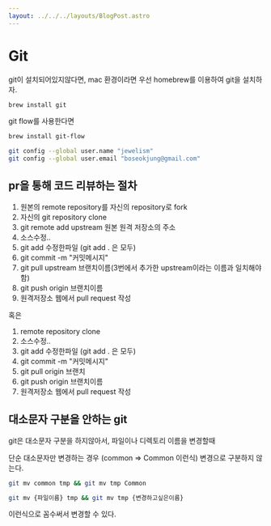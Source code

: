 ```yaml
---
layout: ../../../layouts/BlogPost.astro
---
```

# Git

git이 설치되어있지않다면, mac 환경이라면 우선 homebrew를 이용하여 git을 설치하자.

```bash
brew install git
```

git flow를 사용한다면

```bash
brew install git-flow
```

```bash
git config --global user.name "jewelism"
git config --global user.email "boseokjung@gmail.com"
```

## pr을 통해 코드 리뷰하는 절차

1. 원본의 remote repository를 자신의 repository로 fork
2. 자신의 git repository clone
3. git remote add upstream 원본 원격 저장소의 주소
4. 소스수정..
5. git add 수정한파일 \(git add . 은 모두\)
6. git commit -m "커밋메시지"
7. git pull upstream 브랜치이름\(3번에서 추가한 upstream이라는 이름과 일치해야함\)
8. git push origin 브랜치이름
9. 원격저장소 웹에서 pull request 작성

혹은

1. remote repository clone
2. 소스수정..
3. git add 수정한파일 \(git add . 은 모두\)
4. git commit -m "커밋메시지"
5. git pull origin 브랜치
8. git push origin 브랜치이름
9. 원격저장소 웹에서 pull request 작성


## 대소문자 구분을 안하는 git

git은 대소문자 구분을 하지않아서, 파일이나 디렉토리 이름을 변경할때

단순 대소문자만 변경하는 경우 (common => Common 이런식) 변경으로 구분하지 않는다.

```bash
git mv common tmp && git mv tmp Common
```

```bash
git mv {파일이름} tmp && git mv tmp {변경하고싶은이름}
```

이런식으로 꼼수써서 변경할 수 있다.